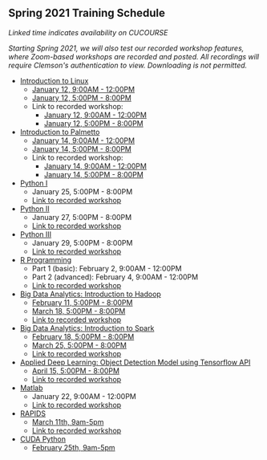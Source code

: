 ## Spring 2021 Training Schedule

*Linked time indicates availability on CUCOURSE*  

*Starting Spring 2021, we will also test our recorded workshop features, 
where Zoom-based workshops are recorded and posted. All recordings will 
require Clemson's authentication to view. Downloading is not permitted.*

- [Introduction to Linux](workshop.md#introduction-to-linux)  
    - [January 12, 9:00AM - 12:00PM](https://cucourse.app.clemson.edu/it-training/sessions.php)
    - [January 12, 5:00PM - 8:00PM](https://cucourse.app.clemson.edu/it-training/sessions.php)
    - Link to recorded workshop:
      - [January 12, 9:00AM - 12:00PM](https://clemson.zoom.us/rec/share/G0dgZqiMYzo_AYbGoA0TD3liLCZJ3IlWjBJXUj9a1Rl627fEBu12D4-0ZEuiLoci.ssdkbiEEIKG7dTrF)
      - [January 12, 5:00PM - 8:00PM](https://clemson.zoom.us/rec/share/ny6FflD84EGH01t1KC0uQy9yPOdGWB5ASQOFBcDDGYltHP85egrk2rt3z1C2i0o1.xM7rq6if5rsOyOYq)
- [Introduction to Palmetto](workshop.md#introduction-to-research-computing-on-palmetto-cluster)
    - [January 14, 9:00AM - 12:00PM](https://cucourse.app.clemson.edu/it-training/sessions.php)
    - [January 14, 5:00PM - 8:00PM](https://cucourse.app.clemson.edu/it-training/sessions.php)
    - Link to recorded workshop:
      - [January 14, 9:00AM - 12:00PM](https://clemson.zoom.us/rec/share/dvMG9HRl-M_zhV8kq9dpqBUOrfSemxu9WRrBoTKZEdZr9ibIJPTFZytxsDr_pE9y.emfReey85A6GQ6qf?startTime=1610633630000)
      - [January 14, 5:00PM - 8:00PM](https://clemson.zoom.us/rec/share/RMGiCFT2os9MMR9eY8ws2frx4nJeO87JFhZYQ0FwDG5oyOv-4r7wlWXbcNvUfayi.5iNweSi_3O_1G3H0)
- [Python I](workshop.md#introduction-to-programming-in-python)
    - January 25, 5:00PM - 8:00PM
    - [Link to recorded workshop]()
- [Python II](workshop.md#introduction-to-programming-in-python)
    - January 27, 5:00PM - 8:00PM
    - [Link to recorded workshop]()
- [Python III](workshop.md#introduction-to-programming-in-python)
    - January 29, 5:00PM - 8:00PM
    - [Link to recorded workshop]()
- [R Programming](workshop.md#introduction-to-data-science-using-r)
    - Part 1 (basic): February 2, 9:00AM - 12:00PM
    - Part 2 (advanced): February 4, 9:00AM - 12:00PM
    - [Link to recorded workshop]()
- [Big Data Analytics: Introduction to Hadoop](workshop.md#introduction-to-hadoop-on-palmetto)
    - [February 11, 5:00PM - 8:00PM](https://cucourse.app.clemson.edu/it-training/sessions.php)
    - [March 18, 5:00PM - 8:00PM](https://cucourse.app.clemson.edu/it-training/sessions.php)
    - [Link to recorded workshop]()
- [Big Data Analytics: Introduction to Spark](workshop.md#introduction-to-big-data-analytics-using-sparkpython)
    - [February 18, 5:00PM - 8:00PM](https://cucourse.app.clemson.edu/it-training/sessions.php)
    - [March 25, 5:00PM - 8:00PM](https://cucourse.app.clemson.edu/it-training/sessions.php)
    - [Link to recorded workshop]()
- [Applied Deep Learning: Object Detection Model using Tensorflow API](workshop.md#introduction-to-applied-deep-learning-object-detection-model-using-tensorflow-api)
    - [April 15, 5:00PM - 8:00PM](https://cucourse.app.clemson.edu/it-training/sessions.php)
    - [Link to recorded workshop]()
- [Matlab](workshop.md#matlab)
    - January 22, 9:00AM - 12:00PM
    - [Link to recorded workshop]()
- [RAPIDS](https://www.nvidia.com/content/dam/en-zz/Solutions/deep-learning/deep-learning-education/DLI-Workshop-Fundamentals-of-Accelerated-Data-Science-with-RAPIDS.pdf)
    - [March 11th, 9am-5pm](https://cucourse.app.clemson.edu/it-training/sessions.php)
    - [Link to recorded workshop]()
- [CUDA Python]()
    - [February 25th, 9am-5pm](https://cucourse.app.clemson.edu/it-training/sessions.php)
